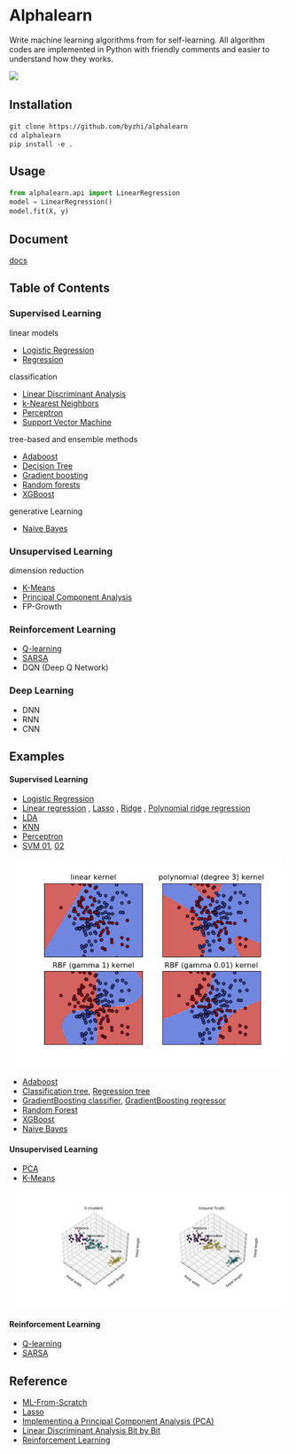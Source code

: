 # Alphalearn
Write machine learning algorithms from for self-learning. All algorithm codes are implemented in Python with friendly comments and easier to understand how they works.

![](https://img.shields.io/badge/python-3.7+-blue.svg)

## Installation
```shell
git clone https://github.com/byzhi/alphalearn
cd alphalearn
pip install -e .
```

## Usage
```python
from alphalearn.api import LinearRegression
model = LinearRegression()
model.fit(X, y)
```

## Document
[docs](https://byzhi.github.io/alphalearn/) 

## Table of Contents

### Supervised Learning
linear models

- [Logistic Regression](./alphalearn/supervised/logistic_regression.py)
- [Regression](./alphalearn/supervised/regression.py)

classification

- [Linear Discriminant Analysis](./alphalearn/supervised/linear_discriminant_analysis.py)
- [k-Nearest Neighbors](./alphalearn/supervised/k_nearest_neighbors.py)
- [Perceptron](./alphalearn/supervised/perceptron.py)
- [Support Vector Machine](./alphalearn/supervised/support_vector_machine.py)

tree-based and ensemble methods

- [Adaboost](./alphalearn/supervised/adaboost.py)
- [Decision Tree](./alphalearn/supervised/decision_tree.py)
- [Gradient boosting](./alphalearn/supervised/gradient_boosting.py)
- [Random forests](./alphalearn/supervised/random_forest.py)
- [XGBoost](./alphalearn/supervised/xgboost.py)

generative Learning

- [Naive Bayes](./alphalearn/supervised/naive_bayes.py)

### Unsupervised Learning

dimension reduction

- [K-Means](./alphalearn/unsupervised/kmeans.py)
- [Principal Component Analysis](./alphalearn/unsupervised/principal_component_analysis.py)
-  FP-Growth

### Reinforcement Learning
- [Q-learning](./alphalearn/reinforcement/ql/q_learning.py)
- [SARSA](./alphalearn/reinforcement/sarsa/sarsa.py)
- DQN (Deep Q Network)

### Deep Learning
- DNN
- RNN
- CNN

## Examples
#### Supervised Learning

- [Logistic Regression](./examples/example_LogisticRegression.py)
- [Linear regression](./examples/example_LinearRegression.py)
, [Lasso](./examples/example_LassoRegression.py)
, [Ridge](./examples/example_RidgeRegression.py)
, [Polynomial ridge regression](./examples/example_PolynomialRidgeRegression.py)
- [LDA](./examples/example_PCA_LDA.py)
- [KNN](./examples/example_KNeighborsClassifier.py)
- [Perceptron](./examples/example_Perceptron.py)
- [SVM 01](./examples/example_svm.py), [02](./examples/example_svm_02.py)

![](examples/example_svm_02.png)

- [Adaboost](./examples/example_Adaboost.py)
- [Classification tree](./examples/example_ClassificationTree.py), [Regression tree](./examples/example_RegressionTree.py)
- [GradientBoosting classifier](./examples/example_GradientBoostingClassifier.py), [GradientBoosting regressor](./examples/example_GradientBoostingRegressor.py)
- [Random Forest](./examples/example_RandomForestClassifier.py)
- [XGBoost](./examples/example_XGBoost.py)
- [Naive Bayes](./examples/example_GaussianNB.py)


#### Unsupervised Learning
- [PCA](./examples/example_PCA_LDA.py)
- [K-Means](./examples/example_KMeans.py)

![](./examples/example_KMeans.png)

#### Reinforcement Learning
- [Q-learning](./examples/example_QLearning.py)
- [SARSA](./examples/examples_SARSA.py)

## Reference
- [ML-From-Scratch](https://github.com/eriklindernoren/ML-From-Scratch)
- [Lasso](https://github.com/satopirka/Lasso)
- [Implementing a Principal Component Analysis (PCA)](https://sebastianraschka.com/Articles/2014_pca_step_by_step.html)
- [Linear Discriminant Analysis Bit by Bit](https://sebastianraschka.com/Articles/2014_python_lda.html)
- [Reinforcement Learning](https://github.com/rlcode/reinforcement-learning)
